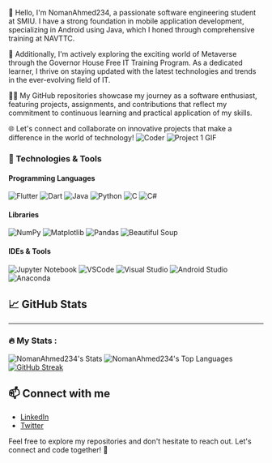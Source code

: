 👋 Hello, I'm NomanAhmed234, a passionate software engineering student at SMIU. I have a strong foundation in mobile application development, specializing in Android using Java, which I honed through comprehensive training at NAVTTC.

🚀 Additionally, I'm actively exploring the exciting world of Metaverse through the Governor House Free IT Training Program. As a dedicated learner, I thrive on staying updated with the latest technologies and trends in the ever-evolving field of IT.

👨‍💻 My GitHub repositories showcase my journey as a software enthusiast, featuring projects, assignments, and contributions that reflect my commitment to continuous learning and practical application of my skills.



🌐 Let's connect and collaborate on innovative projects that make a difference in the world of technology!
![Coder](https://img.shields.io/badge/Coder-000000?style=for-the-badge&logo=github&logoColor=white)
![Project 1 GIF]()
### 🔧 Technologies & Tools

#### Programming Languages
![Flutter](https://img.shields.io/badge/-Flutter-02569B?style=flat&logo=flutter&logoColor=white)
![Dart](https://img.shields.io/badge/-Dart-0175C2?style=flat&logo=dart&logoColor=white)
![Java](https://img.shields.io/badge/-Java-007396?style=flat&logo=java&logoColor=white)
![Python](https://img.shields.io/badge/-Python-3776AB?style=flat&logo=python&logoColor=white)
![C](https://img.shields.io/badge/-C-A8B9CC?style=flat&logo=c&logoColor=white)
![C#](https://img.shields.io/badge/-C%23-239120?style=flat&logo=c-sharp&logoColor=white)




#### Libraries 
![NumPy](https://img.shields.io/badge/-NumPy-013243?style=flat&logo=numpy&logoColor=white)
![Matplotlib](https://img.shields.io/badge/-Matplotlib-3776AB?style=flat&logo=python&logoColor=white)
![Pandas](https://img.shields.io/badge/-Pandas-150458?style=flat&logo=pandas&logoColor=white)
![Beautiful Soup](https://img.shields.io/badge/-Beautiful%20Soup-000000?style=flat&logo=beautiful-soup&logoColor=white)
#### IDEs & Tools
![Jupyter Notebook](https://img.shields.io/badge/-Jupyter%20Notebook-F37626?style=flat&logo=jupyter&logoColor=white)
![VSCode](https://img.shields.io/badge/-VSCode-007ACC?style=flat&logo=visual-studio-code&logoColor=white)
![Visual Studio](https://img.shields.io/badge/-Visual%20Studio-5C2D91?style=flat&logo=visual-studio&logoColor=white)
![Android Studio](https://img.shields.io/badge/-Android%20Studio-3DDC84?style=flat&logo=android-studio&logoColor=white)
![Anaconda](https://img.shields.io/badge/-Anaconda-44A833?style=flat&logo=anaconda&logoColor=white)

## 📈 GitHub Stats

---

### :fire: My Stats :
![NomanAhmed234's Stats](https://github-readme-stats.vercel.app/api?username=NomanAhmed234&theme=vue-dark&show_icons=true&hide_border=true&count_private=true)
![NomanAhmed234's Top Languages](https://github-readme-stats.vercel.app/api/top-langs/?username=NomanAhmed234&theme=vue-dark&show_icons=true&hide_border=true&layout=compact)
[![GitHub Streak](https://github-readme-streak-stats.herokuapp.com?user=NomanAhmed234&theme=blood-dark&hide_total_contributions=true&hide_current_streak=true&hide_longest_streak=true)](https://git.io/streak-stats)
## 📫 Connect with me

- [LinkedIn]([https://www.linkedin.com/in/your-linkedin](https://www.linkedin.com/in/nomanpb234/))
- [Twitter](https://twitter.com/your-twitter)

Feel free to explore my repositories and don't hesitate to reach out. Let's connect and code together! 🚀
